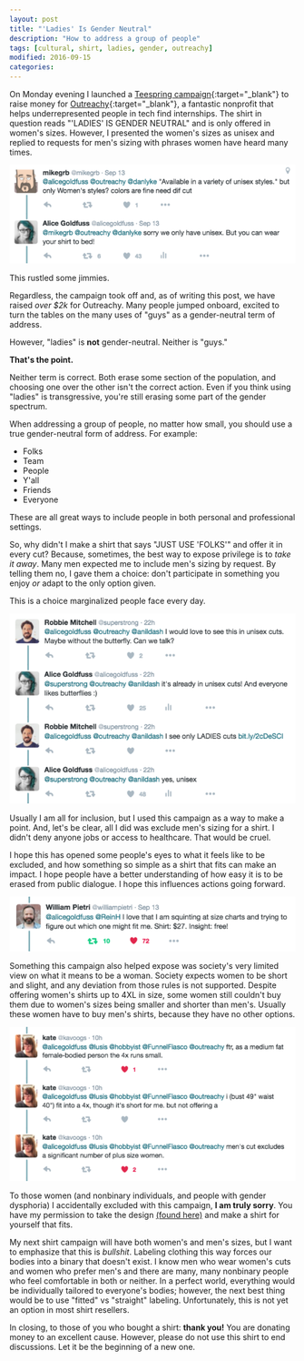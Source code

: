 ```yaml
---
layout: post
title: "'Ladies' Is Gender Neutral"
description: "How to address a group of people"
tags: [cultural, shirt, ladies, gender, outreachy]
modified: 2016-09-15
categories: 
---
```


On Monday evening I launched a [Teespring campaign](https://teespring.com/ladies-is-gender-neutral){:target="_blank"} to raise money for [Outreachy](https://www.gnome.org/outreachy/){:target="_blank"}, a fantastic nonprofit that helps underrepresented people in tech find internships. The shirt in question reads "'LADIES' IS GENDER NEUTRAL" and is only offered in women's sizes. However, I presented the women's sizes as unisex and replied to requests for men's sizing with phrases women have heard many times.

<img src="/images/ladies_neutral_1.png" alt="">

This rustled some jimmies.

Regardless, the campaign took off and, as of writing this post, we have raised *over $2k* for Outreachy. Many people jumped onboard, excited to turn the tables on the many uses of "guys" as a gender-neutral term of address.

However, "ladies" is **not** gender-neutral. Neither is "guys."

**That's the point.**

<!-- more -->

Neither term is correct. Both erase some section of the population, and choosing one over the other isn't the correct action. Even if you think using "ladies" is transgressive, you're still erasing some part of the gender spectrum.

When addressing a group of people, no matter how small, you should use a true gender-neutral form of address. For example:

* Folks
* Team
* People
* Y'all
* Friends
* Everyone

These are all great ways to include people in both personal and professional settings.

So, why didn't I make a shirt that says "JUST USE 'FOLKS'" and offer it in every cut? Because, sometimes, the best way to expose privilege is to *take it away*. Many men expected me to include men's sizing by request. By telling them no, I gave them a choice: don't participate in something you enjoy *or* adapt to the only option given.

This is a choice marginalized people face every day.

<img src="/images/ladies_neutral_2.png" alt="">

Usually I am all for inclusion, but I used this campaign as a way to make a point. And, let's be clear, all I did was exclude men's sizing for a shirt. I didn't deny anyone jobs or access to healthcare. That would be cruel.

I hope this has opened some people's eyes to what it feels like to be excluded, and how something so simple as a shirt that fits can make an impact. I hope people have a better understanding of how easy it is to be erased from public dialogue. I hope this influences actions going forward.

<img src="/images/ladies_neutral_3.png" alt="">

Something this campaign also helped expose was society's very limited view on what it means to be a woman. Society expects women to be short and slight, and any deviation from those rules is not supported. Despite offering women's shirts up to 4XL in size, some women still couldn't buy them due to women's sizes being smaller and shorter than men's. Usually these women have to buy men's shirts, because they have no other options.

<img src="/images/ladies_neutral_4.png" alt="">

To those women (and nonbinary individuals, and people with gender dysphoria) I accidentally excluded with this campaign, **I am truly sorry**. You have my permission to take the design [(found here)](/images/ladies_neutral_landscape.png) and make a shirt for yourself that fits.

My next shirt campaign will have both women's and men's sizes, but I want to emphasize that this is *bullshit*. Labeling clothing this way forces our bodies into a binary that doesn't exist. I know men who wear women's cuts and women who prefer men's and there are many, many nonbinary people who feel comfortable in both or neither. In a perfect world, everything would be individually tailored to everyone's bodies; however, the next best thing would be to use "fitted" vs "straight" labeling. Unfortunately, this is not yet an option in most shirt resellers.

In closing, to those of you who bought a shirt: **thank you!** You are donating money to an excellent cause. However, please do not use this shirt to end discussions. Let it be the beginning of a new one.

